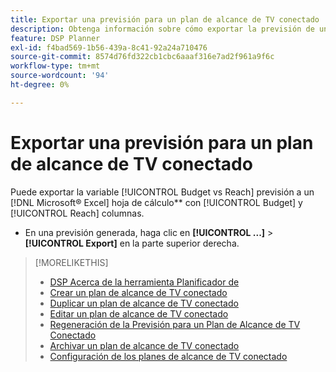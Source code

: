 ```yaml
---
title: Exportar una previsión para un plan de alcance de TV conectado
description: Obtenga información sobre cómo exportar la previsión de un plan de alcance de TV conectado.
feature: DSP Planner
exl-id: f4bad569-1b56-439a-8c41-92a24a710476
source-git-commit: 8574d76fd322cb1cbc6aaaf316e7ad2f961a9f6c
workflow-type: tm+mt
source-wordcount: '94'
ht-degree: 0%

---
```


# Exportar una previsión para un plan de alcance de TV conectado

Puede exportar la variable [!UICONTROL Budget vs Reach] previsión a un [!DNL Microsoft® Excel] hoja de cálculo** con [!UICONTROL Budget] y [!UICONTROL Reach] columnas.

* En una previsión generada, haga clic en **[!UICONTROL ...]** > **[!UICONTROL Export]** en la parte superior derecha.

>[!MORELIKETHIS]
>
>* [DSP Acerca de la herramienta Planificador de](planner-about.md)
>* [Crear un plan de alcance de TV conectado](planner-create.md)
>* [Duplicar un plan de alcance de TV conectado](planner-duplicate.md)
>* [Editar un plan de alcance de TV conectado](planner-edit.md)
>* [Regeneración de la Previsión para un Plan de Alcance de TV Conectado](planner-forecast.md)
>* [Archivar un plan de alcance de TV conectado](planner-archive.md)
>* [Configuración de los planes de alcance de TV conectado](planner-settings.md)
